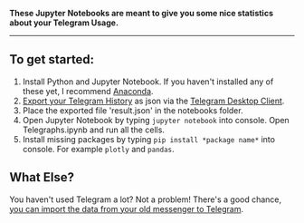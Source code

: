 **These Jupyter Notebooks are meant to give you some nice statistics about your Telegram Usage.**

---

## To get started:
1. Install Python and Jupyter Notebook. If you haven't installed any of these yet, I recommend [Anaconda](https://www.anaconda.com/products/individual).
2. [Export your Telegram History](https://telegram.org/blog/export-and-more) as json via the [Telegram Desktop Client](https://desktop.telegram.org/).
3. Place the exported file 'result.json' in the notebooks folder.
4. Open Jupyter Notebook by typing ```jupyter notebook``` into console. Open Telegraphs.ipynb and run all the cells.
5. Install missing packages by typing ```pip install *package name*``` into console. For example ```plotly``` and ```pandas```.

## What Else?
You haven't used Telegram a lot? Not a problem! There's a good chance, [you can import the data from your old messenger to Telegram](https://telegram.org/blog/move-history/). 
